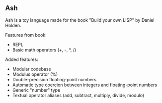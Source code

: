 ## Ash

Ash is a toy language made for the book "Build your own LISP" by Daniel Holden.

Features from book:
- REPL
- Basic math operators (+, -, *, /)

Added features:
- Modular codebase
- Modulus operator (%)
- Double-precision floating-point numbers
- Automatic type coercion between integers and floating-point numbers
- Generic "number" type
- Textual operator aliases (add, subtract, multiply, divide, modulo)
